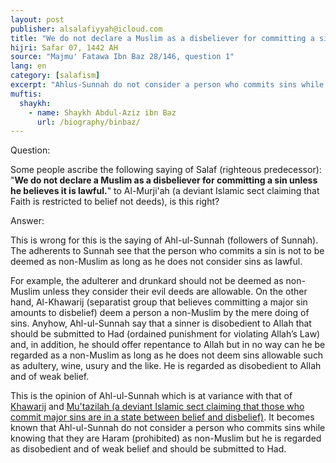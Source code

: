 ```yaml
---
layout: post
publisher: alsalafiyyah@icloud.com
title: "We do not declare a Muslim as a disbeliever for committing a sin unless he believes it is lawful."
hijri: Safar 07, 1442 AH
source: "Majmu' Fatawa Ibn Baz 28/146, question 1"
lang: en
category: [salafism]
excerpt: "Ahlus-Sunnah do not consider a person who commits sins while knowing that they are Haram as a kafir but he is regarded as disobedient and of weak belief and should be submitted to Had."
muftis:
  shaykh: 
    - name: Shaykh Abdul-Aziz ibn Baz
      url: /biography/binbaz/
---
```


Question: 

Some people ascribe the following saying of Salaf (righteous predecessor): "**We do not declare a Muslim as a disbeliever for committing a sin unless he believes it is lawful.**" to Al-Murji'ah (a deviant Islamic sect claiming that Faith is restricted to belief not deeds), is this right?

Answer:

This is wrong for this is the saying of Ahl-ul-Sunnah (followers of Sunnah). The adherents to Sunnah see that the person who commits a sin is not to be deemed as non-Muslim as long as he does not consider sins as lawful. 

For example, the adulterer and drunkard should not be deemed as non-Muslim unless they consider their evil deeds are allowable. On the other hand, Al-Khawarij (separatist group that believes committing a major sin amounts to disbelief) deem a person a non-Muslim by the mere doing of sins. Anyhow, Ahl-ul-Sunnah say that a sinner is disobedient to Allah that should be submitted to Had (ordained punishment for violating Allah’s Law) and, in addition, he should offer repentance to Allah but in no way can he be regarded as a non-Muslim as long as he does not deem sins allowable such as adultery, wine, usury and the like. He is regarded as disobedient to Allah and of weak belief. 

This is the opinion of Ahl-ul-Sunnah which is at variance with that of [Khawarij](/khawarij/) and [Mu'tazilah (a deviant Islamic sect claiming that those who commit major sins are in a state between belief and disbelief)](/mutazilah/). It becomes known that Ahl-ul-Sunnah do not consider a person who commits sins while knowing that they are Haram (prohibited) as non-Muslim but he is regarded as disobedient and of weak belief and should be submitted to Had. 
